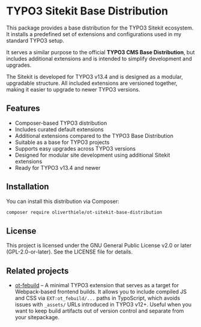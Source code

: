 # TYPO3 Sitekit Base Distribution

This package provides a base distribution for the TYPO3 Sitekit ecosystem.
It installs a predefined set of extensions and configurations used in my
standard TYPO3 setup.

It serves a similar purpose to the official **TYPO3 CMS Base Distribution**,
but includes additional extensions and is intended to simplify development
and upgrades.

The Sitekit is developed for TYPO3 v13.4 and is designed as a modular,
upgradable structure. All included extensions are versioned together,
making it easier to upgrade to newer TYPO3 versions.

## Features

- Composer-based TYPO3 distribution
- Includes curated default extensions
- Additional extensions compared to the TYPO3 Base Distribution
- Suitable as a base for TYPO3 projects
- Supports easy upgrades across TYPO3 versions
- Designed for modular site development using additional Sitekit extensions
- Ready for TYPO3 v13.4 and newer


## Installation

You can install this distribution via Composer:

```bash
composer require oliverthiele/ot-sitekit-base-distribution
```

## License

This project is licensed under the GNU General Public License v2.0 or later
(GPL-2.0-or-later).
See the LICENSE file for details.


## Related projects

- [ot-febuild](https://github.com/oliverthiele/ot-febuild) –
  A minimal TYPO3 extension that serves as a target for Webpack-based frontend
  builds. It allows you to include compiled JS and CSS via `EXT:ot_febuild/...`
  paths in TypoScript, which avoids issues with `_assets/` URLs introduced in
  TYPO3 v12+. Useful when you want to keep build artifacts out of
  version control and separate from your sitepackage.
